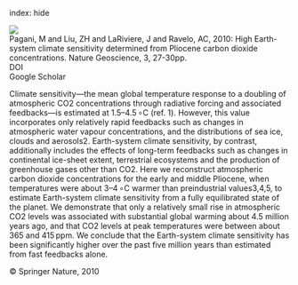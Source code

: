 index: hide

<div class="Citation">
    <div class="Citation-thumb CitationThumb-linked"  data-href="https://doi.org/10.1038/ngeo724">
      <img src="https://static.claimspace.cloud/climate-study-static/refs/thumbs/12/Pagani_et_al_2010-thumb.png" />
    </div>

  <div class="Citation-body">
    <div class="Citation-text">Pagani, M and Liu, ZH and LaRiviere, J and Ravelo, AC, 2010: High Earth-system climate sensitivity determined from Pliocene carbon dioxide concentrations. <span class="Article-journal">Nature Geoscience, </span><span class="Article-volume">3, </span>27-30pp.</div>
    <div class="Citation-links">
      <div class="CitationLink" data-href="https://doi.org/10.1038/ngeo724">
        <div class="CitationLink-icon CitationLink-Doi"></div>
        <div class="CitationLink-text">DOI</div>
      </div>
      <div class="CitationLink" data-href="https://scholar.google.com/scholar?q=10.1038/ngeo724">
        <div class="CitationLink-icon CitationLink-Scholar"></div>
        <div class="CitationLink-text">Google Scholar</div>
      </div>
    </div>
  </div>
</div>

Climate sensitivity—the mean global temperature response to a doubling of atmospheric CO2 concentrations through radiative forcing and associated feedbacks—is estimated at 1.5–4.5 ∘C (ref. 1). However, this value incorporates only relatively rapid feedbacks such as changes in atmospheric water vapour concentrations, and the distributions of sea ice, clouds and aerosols2. Earth-system climate sensitivity, by contrast, additionally includes the effects of long-term feedbacks such as changes in continental ice-sheet extent, terrestrial ecosystems and the production of greenhouse gases other than CO2. Here we reconstruct atmospheric carbon dioxide concentrations for the early and middle Pliocene, when temperatures were about 3–4 ∘C warmer than preindustrial values3,4,5, to estimate Earth-system climate sensitivity from a fully equilibrated state of the planet. We demonstrate that only a relatively small rise in atmospheric CO2 levels was associated with substantial global warming about 4.5 million years ago, and that CO2 levels at peak temperatures were between about 365 and 415 ppm. We conclude that the Earth-system climate sensitivity has been significantly higher over the past five million years than estimated from fast feedbacks alone.

<div class="Citation-copy">
&copy; Springer Nature, 2010
</div>